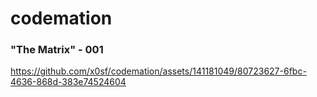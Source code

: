 # codemation
### "The Matrix" - 001

https://github.com/x0sf/codemation/assets/141181049/80723627-6fbc-4636-868d-383e74524604


